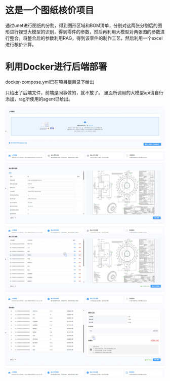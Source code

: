 # 这是一个图纸核价项目

通过unet进行图纸的分割，得到图形区域和BOM清单，分别对这两张分割后的图形进行视觉大模型的识别，得到零件的参数，然后再利用大模型对两张图的参数进行整合。将整合后的参数利用RAG，得到该零件的制作工艺，然后利用一个excel进行核价计算。

# 利用Docker进行后端部署

docker-compose.yml已在项目根目录下给出

只给出了后端文件，前端是同事做的，就不放了。
里面所调用的大模型api请自行添加，rag所使用的agent已给出。

![上传图片](https://raw.githubusercontent.com/555cxh/PartsQuote/main/show/Snipaste_2025-08-15_11-02-23.png)
![零件参数确认](https://raw.githubusercontent.com/555cxh/PartsQuote/main/show/Snipaste_2025-08-15_11-02-58.png)
![零件工艺确认](https://raw.githubusercontent.com/555cxh/PartsQuote/main/show/Snipaste_2025-08-15_11-03-19.png)
![零件工艺核价](https://raw.githubusercontent.com/555cxh/PartsQuote/main/show/Snipaste_2025-08-15_11-03-35.png)


